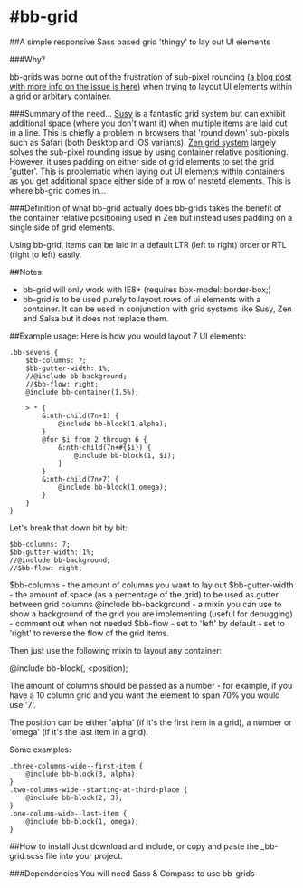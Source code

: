 #bb-grid
=======

##A simple responsive Sass based grid 'thingy' to lay out UI elements

###Why?

bb-grids was borne out of the frustration of sub-pixel rounding (<a href="http://benfra.in/1z3">a blog post with more info on the issue is here</a>) when trying to layout UI elements within a grid or arbitary container.

###Summary of the need...
<a href="http://susy.oddbird.net">Susy</a> is a fantastic grid system but can exhibit additional space (where you don't want it) when multiple items are laid out in a line. This is chiefly a problem in browsers that 'round down' sub-pixels such as Safari (both Desktop and iOS variants).
<a href="http://zengrids.com">Zen grid system</a> largely solves the sub-pixel rounding issue by using container relative positioning. However, it uses padding on either side of grid elements to set the grid 'gutter'. This is problematic when laying out UI elements within containers as you get additional space either side of a row of nestetd elements. This is where bb-grid comes in...

###Definition of what bb-grid actually does
bb-grids takes the benefit of the container relative positioning used in Zen but instead uses padding on a single side of grid elements.

Using bb-grid, items can be laid in a default LTR (left to right) order or RTL (right to left) easily.

##Notes:
- bb-grid will only work with IE8+ (requires box-model: border-box;)
- bb-grid is to be used purely to layout rows of ui elements with a container. It can be used in conjunction with grid systems like Susy, Zen and Salsa but it does not replace them.

##Example usage:
Here is how you would layout 7 UI elements:

````
.bb-sevens {
	$bb-columns: 7;
	$bb-gutter-width: 1%;
	//@include bb-background;
	//$bb-flow: right;
	@include bb-container(1.5%);

	> * {
		&:nth-child(7n+1) {
			@include bb-block(1,alpha);
		}
		@for $i from 2 through 6 {
			&:nth-child(7n+#{$i}) {
				@include bb-block(1, $i);
			}
		}
		&:nth-child(7n+7) {
			@include bb-block(1,omega);
		}
	}
}
````

Let's break that down bit by bit:

````
$bb-columns: 7;
$bb-gutter-width: 1%;
//@include bb-background;
//$bb-flow: right;
````

$bb-columns - the amount of columns you want to lay out
$bb-gutter-width - the amount of space (as a percentage of the grid) to be used as gutter between grid columns
@include bb-background - a mixin you can use to show a background of the grid you are implementing (useful for debugging) - comment out when not needed
$bb-flow - set to 'left' by default - set to 'right' to reverse the flow of the grid items.

Then just use the following mixin to layout any container:

@include bb-block(<amount of columns>, <position);

The amount of columns should be passed as a number - for example, if you have a 10 column grid and you want the element to span 70% you would use '7'.

The position can be either 'alpha' (if it's the first item in a grid), a number or 'omega' (if it's the last item in a grid).

Some examples:

````
.three-columns-wide--first-item {
	@include bb-block(3, alpha);
}
.two-columns-wide--starting-at-third-place {
	@include bb-block(2, 3);
}
.one-column-wide--last-item {
	@include bb-block(1, omega);
}
````

##How to install
Just download and include, or copy and paste the _bb-grid.scss file into your project.

###Dependencies
You will need Sass & Compass to use bb-grids